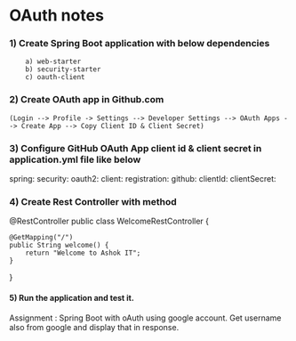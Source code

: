 # OAuth notes

###  1) Create Spring Boot application with below dependencies

		a) web-starter
		b) security-starter
		c) oauth-client


### 2) Create OAuth app in Github.com

	(Login --> Profile -> Settings --> Developer Settings --> OAuth Apps --> Create App --> Copy Client ID & Client Secret)


### 3) Configure GitHub OAuth App client id & client secret in application.yml file like below


spring:
  security:
    oauth2:
      client:
        registration:
          github:
            clientId: 
            clientSecret: 


### 4) Create Rest Controller with method

@RestController
public class WelcomeRestController {

	@GetMapping("/")
	public String welcome() {
		return "Welcome to Ashok IT";
	}
}

#### 5) Run the application and test it.


Assignment : Spring Boot with oAuth using google account. Get username also from google and display that in response.
